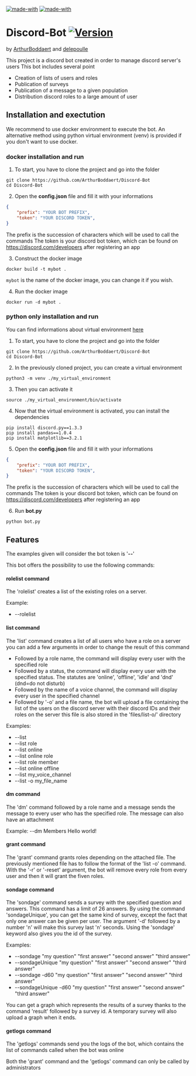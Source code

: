 [![made-with](https://img.shields.io/badge/Made%20with-Python_3.6_or_higher-1f425f.svg)](https://www.python.org/) [![made-with](https://img.shields.io/badge/Made%20with-Discord.py_1.3.3-1f425f.svg)](https://discordpy.readthedocs.io/en/latest/) 

# Discord-Bot [![Version](https://img.shields.io/badge/Version-1.0-yellow.svg)]()
by [ArthurBoddaert](https://github.com/ArthurBoddaert) and [delepoulle](https://github.com/delepoulle)

This project is a discord bot created in order to manage discord server's users
This bot includes several point
- Creation of lists of users and roles
- Publication of surveys
- Publication of a message to a given population
- Distribution discord roles to a large amount of user

## Installation and exectution

We recommend to use docker environment to execute the bot. An alternative method using python virtual environment (venv) is provided if you don't want to use docker.

### docker installation and run

1. To start, you have to clone the project and go into the folder
```
git clone https://github.com/ArthurBoddaert/Discord-Bot
cd Discord-Bot
```

2. Open the **config.json** file and fill it with your informations
```json
{
	"prefix": "YOUR BOT PREFIX",
	"token": "YOUR DISCORD TOKEN",
}
```
The prefix is the succession of characters which will be used to call the commands
The token is your discord bot token, which can be found on https://discord.com/developers after registering an app

3. Construct the docker image 
```
docker build -t mybot .
```

`mybot` is the name of the docker image, you can change it if you wish.

4. Run the docker image
```
docker run -d mybot .
```

### python only installation and run

You can find informations about virtual environment [here](https://docs.python.org/3/library/venv.html)

1. To start, you have to clone the project and go into the folder
```
git clone https://github.com/ArthurBoddaert/Discord-Bot
cd Discord-Bot
```

2. In the previously cloned project, you can create a virtual environment
```
python3 -m venv ./my_virtual_environment
```

3. Then you can activate it
```
source ./my_virtual_environment/bin/activate
```

4. Now that the virtual environment is activated, you can install the dependencies
```
pip install discord.py==1.3.3
pip install pandas==1.0.4
pip install matplotlib==3.2.1
```

5. Open the **config.json** file and fill it with your informations
```json
{
	"prefix": "YOUR BOT PREFIX",
	"token": "YOUR DISCORD TOKEN",
}
```
The prefix is the succession of characters which will be used to call the commands
The token is your discord bot token, which can be found on https://discord.com/developers after registering an app

6. Run **bot.py**
```
python bot.py
```

## Features

The examples given will consider the bot token is '**--**'

This bot offers the possibility to use the following commands:

#### rolelist command

The 'rolelist' creates a list of the existing roles on a server.

Example: 
- --rolelist

#### list command

The 'list' command creates a list of all users who have a role on a server
you can add a few arguments in order to change the result of this command
- Followed by a role name, the command will display every user with the specified role
- Followed by a status, the command will display every user with the specified status. The statutes are 'online', 'offline', 'idle' and 'dnd' (dnd=do not disturb)
- Followed by the name of a voice channel, the command will display every user in the specified channel
- Followed by '-o' and a file name, the bot will upload a file containing the list of the users on the discord server with their discord IDs and their roles on the server this file is also stored in the 'files/list-o/' directory

Examples:
- --list
- --list role
- --list online
- --list online role
- --list role member
- --list online offline
- --list my_voice_channel
- --list -o my_file_name

#### dm command

The 'dm' command followed by a role name and a message sends the message to every user who has the specified role. The message can also have an attachment

Example:
	--dm Members Hello world!

#### grant command

The 'grant' command grants roles depending on the attached file. The previously mentioned file has to follow the format of the 'list -o' command.
With the '-r' or '-reset' argument, the bot will remove every role from every user and then it will grant the fiven roles.

#### sondage command

The 'sondage' command sends a survey with the specified question and answers.
This command has a limit of 26 answers.
By using the command 'sondageUnique', you can get the same kind of survey, except the fact that only one answer can be given per user.
The argument '-d' followed by a number 'n' will make this survey last 'n' seconds.
Using the 'sondage' keyword also gives you the id of the survey.

Examples:
- --sondage "my question" "first answer" "second answer" "third answer"  
- --sondageUnique "my question" "first answer" "second answer" "third answer"  
- --sondage -d60 "my question" "first answer" "second answer" "third answer"  
- --sondageUnique -d60 "my question" "first answer" "second answer" "third answer"  

You can get a graph which represents the results of a survey thanks to the command 'result' followed by a survey id. A temporary survey will also upload a graph when it ends.

#### getlogs command

The 'getlogs' commands send you the logs of the bot, which contains the list of commands called when the bot was online

Both the 'grant' command and the 'getlogs' command can only be called by administrators

